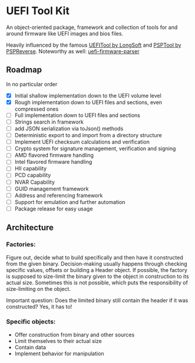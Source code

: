 # UEFI Tool Kit

An object-oriented package, framework and collection of tools for and around firmware like UEFI images and bios files. 

Heavily influenced by the famous [UEFITool by LongSoft](https://github.com/LongSoft/UEFITool "UEFITool Github repo") and [PSPTool by PSPReverse](https://github.com/PSPReverse/PSPTool "PSPTool Github repo").
Noteworthy as well: [uefi-firmware-parser](https://github.com/theopolis/uefi-firmware-parser "Github repo")
## Roadmap

In no particular order

- [x] Initial shallow implementation down to the UEFI volume level 
- [x] Rough implementation down to UEFI files and sections, even compressed ones
- [ ] Full implementation down to UEFI files and sections
- [ ] Strings search in framework
- [ ] add JSON serialization via toJson() methods
- [ ] Deterministic export to and import from a directory structure
- [ ] Implement UEFI checksum calculations and verification
- [ ] Crypto system for signature management, verification and signing
- [ ] AMD flavored firmware handling
- [ ] Intel flavored firmware handling
- [ ] HII capability
- [ ] PCD capability
- [ ] NVAR Capability
- [ ] GUID management framework
- [ ] Address and referencing framework
- [ ] Support for emulation and further automation
- [ ] Package release for easy usage

## Architecture



### Factories: 

Figure out, decide what to build specifically and then have it constructed from the given binary.
Decision-making usually happens through checking specific values, offsets or building a Header object.
If possible, the factory is supposed to size-limit the binary given to the object in construction to its actual size.
Sometimes this is not possible, which puts the responsibility of size-limiting on the object.

Important question: 
Does the limited binary still contain the header if it was constructed?
Yes, it has to!

### Specific objects:
- Offer construction from binary and other sources
- Limit themselves to their actual size
- Contain data
- Implement behavior for manipulation
